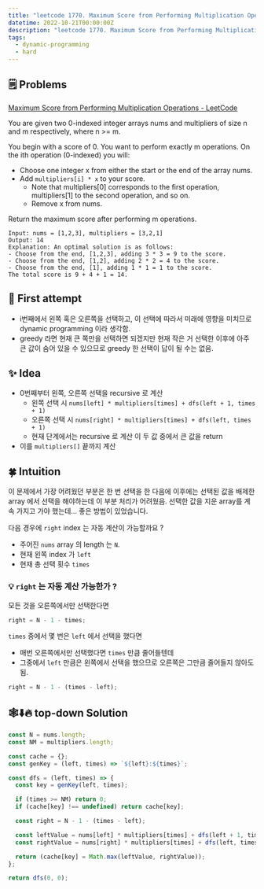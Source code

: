 ```yaml
---
title: "leetcode 1770. Maximum Score from Performing Multiplication Operations | hard | dynamic-programming"
datetime: 2022-10-21T00:00:00Z
description: "leetcode 1770. Maximum Score from Performing Multiplication Operations | javascript | hard | dynamic-programming"
tags:
  - dynamic-programming
  - hard
---
```


## 🗒️ Problems

[Maximum Score from Performing Multiplication Operations - LeetCode](https://leetcode.com/problems/maximum-score-from-performing-multiplication-operations/)

You are given two 0-indexed integer arrays nums and multipliers of size n and m respectively, where n >= m.

You begin with a score of 0. You want to perform exactly m operations. On the ith operation (0-indexed) you will:

- Choose one integer x from either the start or the end of the array nums.
- Add `multipliers[i] * x` to your score.
  - Note that multipliers[0] corresponds to the first operation, multipliers[1] to the second operation, and so on.
  - Remove x from nums.

Return the maximum score after performing m operations.

```
Input: nums = [1,2,3], multipliers = [3,2,1]
Output: 14
Explanation: An optimal solution is as follows:
- Choose from the end, [1,2,3], adding 3 * 3 = 9 to the score.
- Choose from the end, [1,2], adding 2 * 2 = 4 to the score.
- Choose from the end, [1], adding 1 * 1 = 1 to the score.
The total score is 9 + 4 + 1 = 14.
```

## 🤔 First attempt

- i번째에서 왼쪽 혹은 오른쪽을 선택하고, 이 선택에 따라서 미래에 영향을 미치므로 dynamic programming 이라 생각함.
- greedy 라면 현재 큰 쪽만을 선택하면 되겠지만 현재 작은 거 선택한 이후에 아주 큰 값이 숨어 있을 수 있으므로 greedy 한 선택이 답이 될 수는 없음.

## ✨ Idea

- 0번째부터 왼쪽, 오른쪽 선택을 recursive 로 계산
  - 왼쪽 선택 시 `nums[left] * multipliers[times] + dfs(left + 1, times + 1)`
  - 오른쪽 선택 시 `nums[right] * multipliers[times] + dfs(left, times + 1)`
  - 현재 단계에서는 recursive 로 계산 이 두 값 중에서 큰 값을 return
- 이를 `multipliers[]` 끝까지 계산

## 🍀 Intuition

이 문제에서 가장 어려웠던 부분은 한 번 선택을 한 다음에 이후에는 선택된 값을 배제한 array 에서 선택을 해야하는데 이 부분 처리가 어려웠음. 선택한 값을 지운 array를 계속 가지고 가야 했는데... 좋은 방법이 있었습니다.

다음 경우에 `right` index 는 자동 계산이 가능할까요 ?

- 주어진 `nums` array 의 length 는 `N`.
- 현재 왼쪽 index 가 `left`
- 현재 총 선택 횟수 `times`

### 💡 `right` 는 자동 계산 가능한가 ?

모든 것을 오른쪽에서만 선택한다면

```javascript
right = N - 1 - times;
```

`times` 중에서 몇 번은 `left` 에서 선택을 했다면

- 매번 오른쪽에서만 선택했다면 `times` 만큼 줄어들텐데
- 그중에서 `left` 만큼은 왼쪽에서 선택을 했으므로 오른쪽은 그만큼 줄어들지 않아도 됨.

```javascript
right = N - 1 - (times - left);
```

## 🕸️⬇️🔥 top-down Solution

```javascript
const N = nums.length;
const NM = multipliers.length;

const cache = {};
const genKey = (left, times) => `${left}:${times}`;

const dfs = (left, times) => {
  const key = genKey(left, times);

  if (times >= NM) return 0;
  if (cache[key] !== undefined) return cache[key];

  const right = N - 1 - (times - left);

  const leftValue = nums[left] * multipliers[times] + dfs(left + 1, times + 1);
  const rightValue = nums[right] * multipliers[times] + dfs(left, times + 1);

  return (cache[key] = Math.max(leftValue, rightValue));
};

return dfs(0, 0);
```
